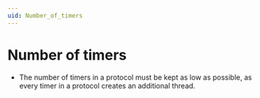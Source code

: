 ```yaml
---
uid: Number_of_timers
---
```


# Number of timers

- The number of timers in a protocol must be kept as low as possible, as every timer in a protocol creates an additional thread.
